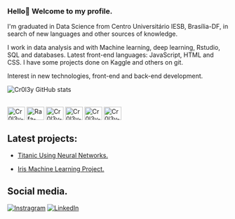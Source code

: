 ### Hello👋 Welcome to my profile.

I'm graduated in Data Science from Centro Universitário IESB, Brasília-DF, in search of new languages ​​and other sources of knowledge.

I work in data analysis and with Machine learning, deep learning, Rstudio, SQL and databases. Latest front-end languages: JavaScript, HTML and CSS. I have some projects done on Kaggle and others on git.

Interest in new technologies, front-end and back-end development.

![Cr0l3y GitHub stats](https://github-readme-stats.vercel.app/api?username=Cr0l3y&show_icons=true&theme=onedark)



<div style="display: inline_block"><br>
  <img align="center" alt="Cr0l3y-javascript" height="30" width="40" src="https://cdn.jsdelivr.net/gh/devicons/devicon@latest/icons/javascript/javascript-original.svg">
  <img align="center" alt="Rafa-HTML" height="30" width="40" src="https://cdn.jsdelivr.net/gh/devicons/devicon@latest/icons/html5/html5-original.svg">
  <img align="center" alt="Cr0l3y-CSS" height="30" width="40" src="https://cdn.jsdelivr.net/gh/devicons/devicon@latest/icons/css3/css3-original.svg">
  <img align="center" alt="Cr0l3y-Python" height="30" width="40" src="https://cdn.jsdelivr.net/gh/devicons/devicon@latest/icons/python/python-original.svg">
   <img align="center" alt="Cr0l3y-Rstudio" height="30" width="40" src="https://cdn.jsdelivr.net/gh/devicons/devicon@latest/icons/rstudio/rstudio-original.svg">   <img align="center" alt="Cr0l3y-pstgree" height="30" width="40" src="https://cdn.jsdelivr.net/gh/devicons/devicon@latest/icons/postgresql/postgresql-original.svg">
 



## Latest projects:
- [Titanic Using Neural Networks.](https://www.kaggle.com/code/cr0l3y/redes-neurais-titanic)

- [Iris Machine Learning Project.](https://www.kaggle.com/code/cr0l3y/irirs-aula-24-09-apz-de-maquina)

## Social media.

[![Instragram](https://img.shields.io/badge/Instagram-E4405F?style=for-the-badge&logo=instagram&logoColor=white)](https://www.instagram.com/willian_cr0/)
[![LinkedIn](https://img.shields.io/badge/LinkedIn-0077B5?style=for-the-badge&logo=linkedin&logoColor=white)](https://www.linkedin.com/in/willian-de-sousa-xavier-362673172/)
